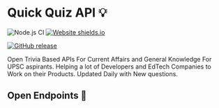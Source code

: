 # Quick Quiz API :bulb:

![Node.js CI](https://github.com/prkhrv/Swagger-API-Documentation/workflows/Node.js%20CI/badge.svg)
[![Website shields.io](https://img.shields.io/website-up-down-green-red/http/shields.io.svg)](https://quick-quiz-api.herokuapp.com)

[![GitHub release](https://img.shields.io/github/v/release/prkhrv/Quick-Quiz-API)](https://GitHub.com/Naereen/StrapDown.js/releases/)


Open Trivia Based APIs For Current Affairs and General Knowledge For UPSC aspirants. Helping a lot of Developers and EdTech Companies to Work on their Products. Updated Daily with New questions. 

## Open Endpoints :link:


 
 
